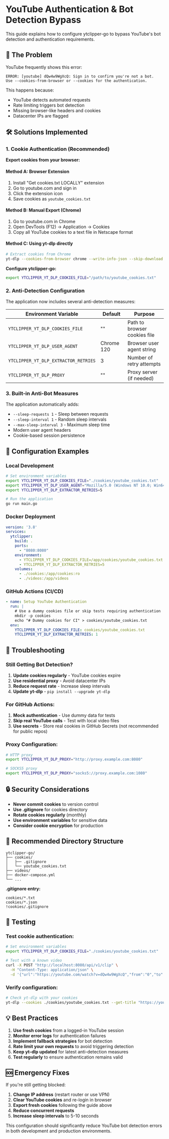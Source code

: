# YouTube Authentication & Bot Detection Bypass

This guide explains how to configure ytclipper-go to bypass YouTube's bot detection and authentication requirements.

## 🚨 The Problem

YouTube frequently shows this error:
```
ERROR: [youtube] dQw4w9WgXcQ: Sign in to confirm you're not a bot. 
Use --cookies-from-browser or --cookies for the authentication.
```

This happens because:
- YouTube detects automated requests
- Rate limiting triggers bot detection
- Missing browser-like headers and cookies
- Datacenter IPs are flagged

## 🛠️ Solutions Implemented

### 1. Cookie Authentication (Recommended)

**Export cookies from your browser:**

#### Method A: Browser Extension
1. Install "Get cookies.txt LOCALLY" extension
2. Go to youtube.com and sign in
3. Click the extension icon
4. Save cookies as `youtube_cookies.txt`

#### Method B: Manual Export (Chrome)
1. Go to youtube.com in Chrome
2. Open DevTools (F12) → Application → Cookies
3. Copy all YouTube cookies to a text file in Netscape format

#### Method C: Using yt-dlp directly
```bash
# Extract cookies from Chrome
yt-dlp --cookies-from-browser chrome --write-info-json --skip-download "https://youtube.com/watch?v=dQw4w9WgXcQ"
```

**Configure ytclipper-go:**
```bash
export YTCLIPPER_YT_DLP_COOKIES_FILE="/path/to/youtube_cookies.txt"
```

### 2. Anti-Detection Configuration

The application now includes several anti-detection measures:

| Environment Variable | Default | Purpose |
|---------------------|---------|---------|
| `YTCLIPPER_YT_DLP_COOKIES_FILE` | "" | Path to browser cookies file |
| `YTCLIPPER_YT_DLP_USER_AGENT` | Chrome 120 | Browser user agent string |
| `YTCLIPPER_YT_DLP_EXTRACTOR_RETRIES` | 3 | Number of retry attempts |
| `YTCLIPPER_YT_DLP_PROXY` | "" | Proxy server (if needed) |

### 3. Built-in Anti-Bot Measures

The application automatically adds:
- `--sleep-requests 1` - Sleep between requests
- `--sleep-interval 1` - Random sleep intervals
- `--max-sleep-interval 3` - Maximum sleep time
- Modern user agent headers
- Cookie-based session persistence

## 📝 Configuration Examples

### Local Development
```bash
# Set environment variables
export YTCLIPPER_YT_DLP_COOKIES_FILE="./cookies/youtube_cookies.txt"
export YTCLIPPER_YT_DLP_USER_AGENT="Mozilla/5.0 (Windows NT 10.0; Win64; x64) AppleWebKit/537.36"
export YTCLIPPER_YT_DLP_EXTRACTOR_RETRIES=5

# Run the application
go run main.go
```

### Docker Deployment
```yaml
version: '3.8'
services:
  ytclipper:
    build: .
    ports:
      - "8080:8080"
    environment:
      - YTCLIPPER_YT_DLP_COOKIES_FILE=/app/cookies/youtube_cookies.txt
      - YTCLIPPER_YT_DLP_EXTRACTOR_RETRIES=5
    volumes:
      - ./cookies:/app/cookies:ro
      - ./videos:/app/videos
```

### GitHub Actions (CI/CD)
```yaml
- name: Setup YouTube Authentication
  run: |
    # Use a dummy cookies file or skip tests requiring authentication
    mkdir -p cookies
    echo "# Dummy cookies for CI" > cookies/youtube_cookies.txt
  env:
    YTCLIPPER_YT_DLP_COOKIES_FILE: cookies/youtube_cookies.txt
    YTCLIPPER_YT_DLP_EXTRACTOR_RETRIES: 1
```

## 🔧 Troubleshooting

### Still Getting Bot Detection?

1. **Update cookies regularly** - YouTube cookies expire
2. **Use residential proxy** - Avoid datacenter IPs
3. **Reduce request rate** - Increase sleep intervals
4. **Update yt-dlp** - `pip install --upgrade yt-dlp`

### For GitHub Actions:

1. **Mock authentication** - Use dummy data for tests
2. **Skip real YouTube calls** - Test with local video files
3. **Use secrets** - Store real cookies in GitHub Secrets (not recommended for public repos)

### Proxy Configuration:
```bash
# HTTP proxy
export YTCLIPPER_YT_DLP_PROXY="http://proxy.example.com:8080"

# SOCKS5 proxy
export YTCLIPPER_YT_DLP_PROXY="socks5://proxy.example.com:1080"
```

## 🔒 Security Considerations

- **Never commit cookies** to version control
- **Use .gitignore** for cookies directory
- **Rotate cookies regularly** (monthly)
- **Use environment variables** for sensitive data
- **Consider cookie encryption** for production

## 📁 Recommended Directory Structure

```
ytclipper-go/
├── cookies/
│   ├── .gitignore
│   └── youtube_cookies.txt
├── videos/
├── docker-compose.yml
└── ...
```

**.gitignore entry:**
```
cookies/*.txt
cookies/*.json
!cookies/.gitignore
```

## 🧪 Testing

### Test cookie authentication:
```bash
# Set environment variables
export YTCLIPPER_YT_DLP_COOKIES_FILE="./cookies/youtube_cookies.txt"

# Test with a known video
curl -X POST "http://localhost:8080/api/v1/clip" \
  -H "Content-Type: application/json" \
  -d '{"url":"https://youtube.com/watch?v=dQw4w9WgXcQ","from":"0","to":"10","format":"best"}'
```

### Verify configuration:
```bash
# Check yt-dlp with your cookies
yt-dlp --cookies ./cookies/youtube_cookies.txt --get-title "https://youtube.com/watch?v=dQw4w9WgXcQ"
```

## 💡 Best Practices

1. **Use fresh cookies** from a logged-in YouTube session
2. **Monitor error logs** for authentication failures
3. **Implement fallback strategies** for bot detection
4. **Rate limit your own requests** to avoid triggering detection
5. **Keep yt-dlp updated** for latest anti-detection measures
6. **Test regularly** to ensure authentication remains valid

## 🆘 Emergency Fixes

If you're still getting blocked:

1. **Change IP address** (restart router or use VPN)
2. **Clear YouTube cookies** and re-login in browser
3. **Export fresh cookies** following the guide above
4. **Reduce concurrent requests** 
5. **Increase sleep intervals** to 5-10 seconds

This configuration should significantly reduce YouTube bot detection errors in both development and production environments.